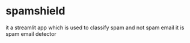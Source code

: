 # spamshield
it a streamlit app  which is used to classify spam and not spam email it is spam email detector
